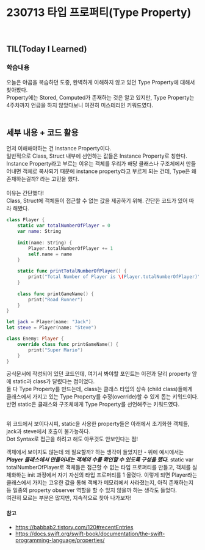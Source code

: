 # 230713 타입 프로퍼티(Type Property)
<br/>

## TIL(Today I Learned)
### 학습내용
오늘은 야곰을 복습하던 도중, 완벽하게 이해하지 않고 있던 Type Property에 대해서 찾아봤다.<br/>
Property에는 Stored, Computed가 존재하는 것은 알고 있지만, Type Property는 4주차까지 언급을 하지 않았다보니 여전히 미스테리인 키워드였다.
<br/><br/>
## 세부 내용 + 코드 활용
먼저 이해해야하는 건 Instance Property이다.<br/>
일반적으로 Class, Struct 내부에 선언하는 값들은 Instance Property로 칭한다.<br/>
Instance Property라고 부르는 이유는 객체를 우리가 해당 클래스나 구조체에서 만들어내면 객체로 복사되기 때문에 instance property라고 부르게 되는 건데, Type은 왜 존재하는걸까? 라는 고민을 했다. <br/>
<br/>
이유는 간단했다!<br/>
Class, Struct에 객체들이 접근할 수 없는 값을 제공하기 위해. 간단한 코드가 있어 따라 해봤다.

```Swift
class Player {
    static var totalNumberOfPlayer = 0
    var name: String
    
    init(name: String) {
        Player.totalNumberOfPlayer += 1
        self.name = name
    }
    
    static func printTotalNumberOfPlayer() {
        print("Total Number of Player is \(Player.totalNumberOfPlayer)")
    }
    
    class func printGameName() {
        print("Road Runner")
    }
}

let jack = Player(name: "Jack")
let steve = Player(name: "Steve")

class Enemy: Player {
    override class func printGameName() {
        print("Super Mario")
    }
}
```
공식문서에 작성되어 있던 코드인데, 여기서 봐야할 포인트는 이전과 달리 property 앞에 static과 class가 달렸다는 점이었다.<br/>
둘 다 Type Property를 만드는데, class는 클래스 타입의 상속 (child class)들에게 클래스에서 가지고 있는 Type Property를 수정(override)할 수 있게 돕는 키워드이다. 반면 static은 클래스와 구조체에게 Type Property를 선언해주는 키워드였다.<br/><br/>

위 코드에서 보이다시피, static을 사용한 property들은 아래에서 초기화한 객체들, jack과 steve에서 호출이 불가능하다.<br/>
Dot Syntax로 접근을 하려고 해도 아무것도 안보인다는 점!<br/>

객체에서 보이지도 않는데 왜 필요할까? 하는 생각이 들었지만 - 위에 예시에서는 ***Player 클래스에서 만들어내는 객체의 수를 확인할 수 있도록 구성을 했다.*** static var totalNumberOfPlayer로 객체들은 접근할 수 없는 타입 프로퍼티를 만들고, 객체를 실체화하는 init 과정에서 자기 자신의 타입 프로퍼티를 1 올렸다. 이렇게 되면 Player라는 클래스에서 가지는 고유한 값을 통해 객체가 메모리에서 사라졌는지, 아직 존재하는지 등 일종의 property observer 역할을 할 수 있지 않을까 하는 생각도 들었다. <br/>
여전히 모르는 부분은 많지만, 지속적으로 찾아 나가보자!

#### 참고
- https://babbab2.tistory.com/120#recentEntries
- https://docs.swift.org/swift-book/documentation/the-swift-programming-language/properties/
